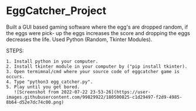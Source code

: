 # EggCatcher_Project
Built a GUI based gaming software where the egg's are dropped random, if the eggs were pick- up the eggs increases the score and dropping the eggs decreases the life. Used Python (Random, Tkinter Modules).

STEPS:

    1. Install python in your computer.
    2. Install tkinter module in your computer by ("pip install tkinter).
    3. Open termimnal/cmd where your source code of eggcatcher game is occurs.
    4. Type "python3 egg_catcher.py".
    5. Play until you get bored.
       ![Screenshot from 2022-07-22 23-53-26](https://user-images.githubusercontent.com/99829922/180500825-c1d29497-f2d9-4985-8b64-d52e7dc74c00.png)
